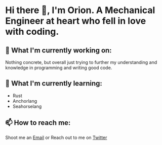 # Hi there 👋, I'm Orion. A Mechanical Engineer at heart who fell in love with coding.

## 🔭 What I'm currently working on:
Nothing concrete, but overall just trying to further my understanding and knowledge in programming and writing good code.

## 🌱 What I'm currently learning:
- Rust
- Anchorlang
- Seahorselang

## 📫 How to reach me:
Shoot me an [Email](mailto:orionadler7575@gmail.com)
or
Reach out to me on [Twitter](www.twitter.com)

<!--
**iceomatic/iceomatic** is a ✨ _special_ ✨ repository because its `README.md` (this file) appears on your GitHub profile.

Here are some ideas to get you started:

- 🔭 I’m currently working on ...
- 🌱 I’m currently learning ...
- 👯 I’m looking to collaborate on ...
- 🤔 I’m looking for help with ...
- 💬 Ask me about ...
- 📫 How to reach me: ...
- 😄 Pronouns: ...
- ⚡ Fun fact: ...
-->
